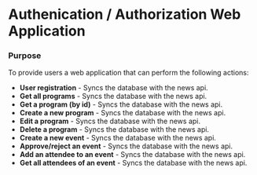 # Authenication / Authorization Web Application

### Purpose 
To provide users a web application that can perform the following actions:
- **User registration** - Syncs the database with the news api.
- **Get all programs** - Syncs the database with the news api.
- **Get a program (by id)** - Syncs the database with the news api.
- **Create a new program** - Syncs the database with the news api.
- **Edit a program** - Syncs the database with the news api.
- **Delete a program** - Syncs the database with the news api.
- **Create a new event** - Syncs the database with the news api.
- **Approve/reject an event** - Syncs the database with the news api.
- **Add an attendee to an event** - Syncs the database with the news api.
- **Get all attendees of an event** - Syncs the database with the news api.





